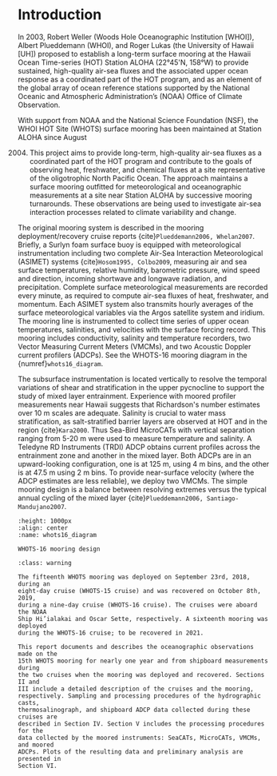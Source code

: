 # Introduction

In 2003, Robert Weller (Woods Hole Oceanographic Institution [WHOI]), Albert
Plueddemann (WHOI), and Roger Lukas (the University of Hawaii [UH]) proposed to
establish a long-term surface mooring at the Hawaii Ocean Time-series (HOT)
Station ALOHA (22°45'N, 158°W) to provide sustained, high-quality air-sea
fluxes and the associated upper ocean response as a coordinated part of the HOT
program, and as an element of the global array of ocean reference stations
supported by the National Oceanic and Atmospheric Administration’s (NOAA)
Office of Climate Observation.

With support from NOAA and the National Science Foundation (NSF), the WHOI HOT
Site (WHOTS) surface mooring has been maintained at Station ALOHA since August

2004. This project aims to provide long-term, high-quality air-sea fluxes as a
      coordinated part of the HOT program and contribute to the goals of
      observing heat, freshwater, and chemical fluxes at a site representative
      of the oligotrophic North Pacific Ocean. The approach maintains a surface
      mooring outfitted for meteorological and oceanographic measurements at a
      site near Station ALOHA by successive mooring turnarounds. These
      observations are being used to investigate air-sea interaction processes
      related to climate variability and change.

The original mooring system is described in the mooring deployment/recovery
cruise reports {cite}`Plueddemann2006, Whelan2007`. Briefly, a Surlyn foam
surface buoy is equipped with meteorological instrumentation including two
complete Air-Sea Interaction Meteorological (ASIMET) systems
{cite}`Hosom1995, Colbo2009`, measuring air and sea surface temperatures,
relative humidity, barometric pressure, wind speed and direction, incoming
shortwave and longwave radiation, and precipitation. Complete surface
meteorological measurements are recorded every minute, as required to compute
air-sea fluxes of heat, freshwater, and momentum. Each ASIMET system also
transmits hourly averages of the surface meteorological variables via the Argos
satellite system and iridium. The mooring line is instrumented to collect time
series of upper ocean temperatures, salinities, and velocities with the surface
forcing record. This mooring includes conductivity, salinity and temperature
recorders, two Vector Measuring Current Meters (VMCMs), and two Acoustic
Doppler current profilers (ADCPs). See the WHOTS-16 mooring diagram in the
{numref}`whots16_diagram`.

The subsurface instrumentation is located vertically to resolve the temporal
variations of shear and stratification in the upper pycnocline to support the
study of mixed layer entrainment. Experience with moored profiler measurements
near Hawaii suggests that Richardson's number estimates over 10 m scales are
adequate. Salinity is crucial to water mass stratification, as salt-stratified
barrier layers are observed at HOT and in the region {cite}`Kara2000`. Thus
Sea-Bird MicroCATs with vertical separation ranging from 5-20 m were used to
measure temperature and salinity. A Teledyne RD Instruments (TRDI) ADCP obtains
current profiles across the entrainment zone and another in the mixed layer.
Both ADCPs are in an upward-looking configuration, one is at 125 m, using 4 m
bins, and the other is at 47.5 m using 2 m bins. To provide near-surface
velocity (where the ADCP estimates are less reliable), we deploy two VMCMs. The
simple mooring design is a balance between resolving extremes versus the
typical annual cycling of the mixed layer
{cite}`Plueddemann2006, Santiago-Mandujano2007`.

```{figure} figures/diagram/whots16_diagram.png
:height: 1000px
:align: center
:name: whots16_diagram

WHOTS-16 mooring design
```


```{admonition} OLD TEXT!
:class: warning 

The fifteenth WHOTS mooring was deployed on September 23rd, 2018, during an
eight-day cruise (WHOTS-15 cruise) and was recovered on October 8th, 2019,
during a nine-day cruise (WHOTS-16 cruise). The cruises were aboard the NOAA
Ship Hi’ialakai and Oscar Sette, respectively. A sixteenth mooring was deployed
during the WHOTS-16 cruise; to be recovered in 2021.

This report documents and describes the oceanographic observations made on the
15th WHOTS mooring for nearly one year and from shipboard measurements during
the two cruises when the mooring was deployed and recovered. Sections II and
III include a detailed description of the cruises and the mooring,
respectively. Sampling and processing procedures of the hydrographic casts,
thermosalinograph, and shipboard ADCP data collected during these cruises are
described in Section IV. Section V includes the processing procedures for the
data collected by the moored instruments: SeaCATs, MicroCATs, VMCMs, and moored
ADCPs. Plots of the resulting data and preliminary analysis are presented in
Section VI.

```